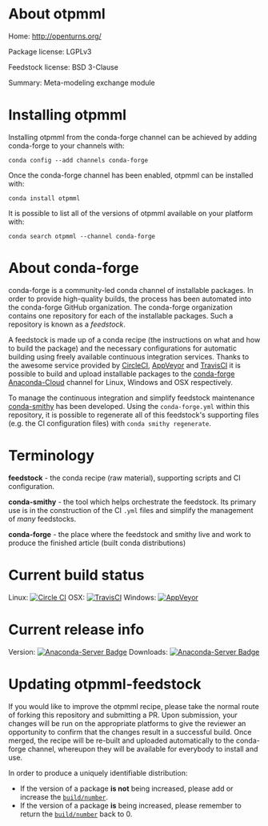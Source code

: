 About otpmml
============

Home: http://openturns.org/

Package license: LGPLv3

Feedstock license: BSD 3-Clause

Summary: Meta-modeling exchange module



Installing otpmml
=================

Installing otpmml from the conda-forge channel can be achieved by adding conda-forge to your channels with:

```
conda config --add channels conda-forge
```

Once the conda-forge channel has been enabled, otpmml can be installed with:

```
conda install otpmml
```

It is possible to list all of the versions of otpmml available on your platform with:

```
conda search otpmml --channel conda-forge
```


About conda-forge
=================

conda-forge is a community-led conda channel of installable packages.
In order to provide high-quality builds, the process has been automated into the
conda-forge GitHub organization. The conda-forge organization contains one repository
for each of the installable packages. Such a repository is known as a *feedstock*.

A feedstock is made up of a conda recipe (the instructions on what and how to build
the package) and the necessary configurations for automatic building using freely
available continuous integration services. Thanks to the awesome service provided by
[CircleCI](https://circleci.com/), [AppVeyor](http://www.appveyor.com/)
and [TravisCI](https://travis-ci.org/) it is possible to build and upload installable
packages to the [conda-forge](https://anaconda.org/conda-forge)
[Anaconda-Cloud](http://docs.anaconda.org/) channel for Linux, Windows and OSX respectively.

To manage the continuous integration and simplify feedstock maintenance
[conda-smithy](http://github.com/conda-forge/conda-smithy) has been developed.
Using the ``conda-forge.yml`` within this repository, it is possible to regenerate all of
this feedstock's supporting files (e.g. the CI configuration files) with ``conda smithy regenerate``.


Terminology
===========

**feedstock** - the conda recipe (raw material), supporting scripts and CI configuration.

**conda-smithy** - the tool which helps orchestrate the feedstock.
                   Its primary use is in the construction of the CI ``.yml`` files
                   and simplify the management of *many* feedstocks.

**conda-forge** - the place where the feedstock and smithy live and work to
                  produce the finished article (built conda distributions)

Current build status
====================

Linux: [![Circle CI](https://circleci.com/gh/conda-forge/otpmml-feedstock.svg?style=svg)](https://circleci.com/gh/conda-forge/otpmml-feedstock)
OSX: [![TravisCI](https://travis-ci.org/conda-forge/otpmml-feedstock.svg?branch=master)](https://travis-ci.org/conda-forge/otpmml-feedstock)
Windows: [![AppVeyor](https://ci.appveyor.com/api/projects/status/github/conda-forge/otpmml-feedstock?svg=True)](https://ci.appveyor.com/project/conda-forge/otpmml-feedstock/branch/master)

Current release info
====================
Version: [![Anaconda-Server Badge](https://anaconda.org/conda-forge/otpmml/badges/version.svg)](https://anaconda.org/conda-forge/otpmml)
Downloads: [![Anaconda-Server Badge](https://anaconda.org/conda-forge/otpmml/badges/downloads.svg)](https://anaconda.org/conda-forge/otpmml)


Updating otpmml-feedstock
=========================

If you would like to improve the otpmml recipe, please take the normal
route of forking this repository and submitting a PR. Upon submission, your changes will
be run on the appropriate platforms to give the reviewer an opportunity to confirm that the
changes result in a successful build. Once merged, the recipe will be re-built and uploaded
automatically to the conda-forge channel, whereupon they will be available for everybody to
install and use.

In order to produce a uniquely identifiable distribution:
 * If the version of a package **is not** being increased, please add or increase
   the [``build/number``](http://conda.pydata.org/docs/building/meta-yaml.html#build-number-and-string).
 * If the version of a package **is** being increased, please remember to return
   the [``build/number``](http://conda.pydata.org/docs/building/meta-yaml.html#build-number-and-string)
   back to 0.
